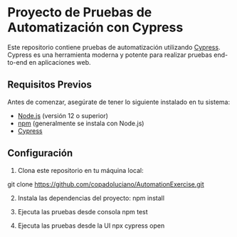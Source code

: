 # Proyecto de Pruebas de Automatización con Cypress

Este repositorio contiene pruebas de automatización utilizando [Cypress](https://www.cypress.io/). 
Cypress es una herramienta moderna y potente para realizar pruebas end-to-end en aplicaciones web.

## Requisitos Previos

Antes de comenzar, asegúrate de tener lo siguiente instalado en tu sistema:

- [Node.js](https://nodejs.org/) (versión 12 o superior)
- [npm](https://www.npmjs.com/) (generalmente se instala con Node.js)
- [Cypress](https://www.cypress.io/)

## Configuración

1. Clona este repositorio en tu máquina local:

git clone https://github.com/copadoluciano/AutomationExercise.git

2. Instala las dependencias del proyecto:
npm install

3. Ejecuta las pruebas desde consola
npm test

4. Ejecuta las pruebas desde la UI
npx cypress open